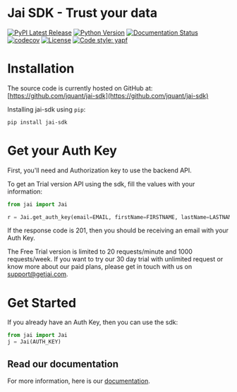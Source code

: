 # Jai SDK - Trust your data
[![PyPI Latest Release](https://img.shields.io/pypi/v/jai-sdk.svg)](https://pypi.org/project/jai-sdk/)
[![Python Version](https://img.shields.io/badge/python-3.7%20%7C%203.8-blue)](https://img.shields.io/badge/python-3.7%20%7C%203.8-blue)
[![Documentation Status](https://readthedocs.org/projects/jai-sdk/badge/?version=latest)](https://jai-sdk.readthedocs.io/en/latest/?badge=latest)
[![codecov](https://codecov.io/gh/jquant/jai-sdk/branch/main/graph/badge.svg)](https://codecov.io/gh/jquant/jai-sdk)
[![License](https://img.shields.io/pypi/l/jai-sdk.svg)](https://github.com/jquant/jai-sdk/blob/main/LICENSE)
[![Code style: yapf](https://img.shields.io/badge/code%20style-yapf-blue)](https://github.com/google/yapf)

# Installation
The source code is currently hosted on GitHub at: [https://github.com/jquant/jai-sdk](https://github.com/jquant/jai-sdk)

Installing jai-sdk using `pip`:

```sh
pip install jai-sdk
```

# Get your Auth Key
First, you'll need and Authorization key to use the backend API.

To get an Trial version API using the sdk, fill the values with your information:

```python
from jai import Jai

r = Jai.get_auth_key(email=EMAIL, firstName=FIRSTNAME, lastName=LASTNAME)
```

If the response code is 201, then you should be receiving an email with your Auth Key.

The Free Trial version is limited to 20 requests/minute and 1000 requests/week. If you want to try our 30 day trial with unlimited request or know more about our paid plans, please get in touch with us on support@getjai.com.

# Get Started
If you already have an Auth Key, then you can use the sdk:

```python
from jai import Jai
j = Jai(AUTH_KEY)
```

## Read our documentation

For more information, here is our [documentation](https://jai-sdk.readthedocs.io/en/latest/).
